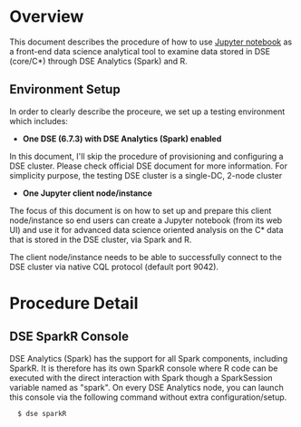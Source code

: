 # Overview

This document describes the procedure of how to use [Jupyter notebook](https://jupyter.org/) as a front-end data science analytical tool to examine data stored in DSE (core/C*) through DSE Analytics (Spark) and R. 

## Environment Setup

In order to clearly describe the proceure, we set up a testing environment which includes: 

* **One DSE (6.7.3) with DSE Analytics (Spark) enabled** 

In this document, I'll skip the procedure of provisioning and configuring a DSE cluster. Please check official DSE document for more information. For simplicity purpose, the testing DSE cluster is a single-DC, 2-node cluster

* **One Jupyter client node/instance**

The focus of this document is on how to set up and prepare this client node/instance so end users can create a Jupyter notebook (from its web UI) and use it for advanced data science oriented analysis on the C* data that is stored in the DSE cluster, via Spark and R.

The client node/instance needs to be able to successfully connect to the DSE cluster via native CQL protocol (default port 9042). 

# Procedure Detail

## DSE SparkR Console

DSE Analytics (Spark) has the support for all Spark components, including SparkR. It is therefore has its own SparkR console where R code can be executed with the direct interaction with Spark though a SparkSession variable named as "spark". On every DSE Analytics node, you can launch this console via the following command without extra configuration/setup.
```
  $ dse sparkR
```

